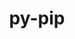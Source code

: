---
title: "py-pip"
layout: cache
categories: [package, v0.19]
meta: {"versions": ["22.2.2"], "compilers": ["gcc@=11.1.0", "gcc@=7.3.1", "gcc@=7.5.0", "gcc@=8.4.0", "oneapi@=2022.1.0"], "oss": ["amzn2", "ubuntu18.04", "ubuntu20.04"], "platforms": ["linux"], "targets": ["aarch64", "neoverse_n1", "x86_64", "x86_64_v3"], "stacks": ["aws-ahug", "aws-ahug-aarch64", "aws-isc", "aws-isc-aarch64", "build_systems", "data-vis-sdk", "e4s", "e4s-oneapi", "ml-cpu", "ml-cuda", "ml-rocm", "radiuss", "tutorial"], "num_specs": 13, "num_specs_by_stack": {"aws-isc-aarch64": 2, "aws-ahug-aarch64": 2, "aws-ahug": 1, "aws-isc": 1, "ml-cuda": 2, "ml-rocm": 1, "ml-cpu": 2, "radiuss": 2, "build_systems": 1, "tutorial": 2, "data-vis-sdk": 1, "e4s": 3, "e4s-oneapi": 1}}
spec_details: [{"hash": "2tzk2d6ecsy23b2j7lifrn4sxlalwgh5", "compiler": "gcc@=7.3.1", "versions": ["22.2.2"], "os": "amzn2", "platform": "linux", "target": "aarch64", "variants": ["build_system=generic"], "stacks": ["aws-isc-aarch64", "aws-ahug-aarch64"], "size": "-", "tarball": "https://binaries.spack.io/releases/v0.19/build_cache/linux-amzn2-aarch64/gcc-7.3.1/py-pip-22.2.2/linux-amzn2-aarch64-gcc-7.3.1-py-pip-22.2.2-2tzk2d6ecsy23b2j7lifrn4sxlalwgh5.spack"}, {"hash": "miiihdz66zwjue4tmgpimavfwtdpks53", "compiler": "gcc@=7.3.1", "versions": ["22.2.2"], "os": "amzn2", "platform": "linux", "target": "neoverse_n1", "variants": ["build_system=generic"], "stacks": ["aws-isc-aarch64", "aws-ahug-aarch64"], "size": "-", "tarball": "https://binaries.spack.io/releases/v0.19/build_cache/linux-amzn2-neoverse_n1/gcc-7.3.1/py-pip-22.2.2/linux-amzn2-neoverse_n1-gcc-7.3.1-py-pip-22.2.2-miiihdz66zwjue4tmgpimavfwtdpks53.spack"}, {"hash": "vzqv6khnujcz3ydby6tku6yjlvidjiw7", "compiler": "gcc@=7.3.1", "versions": ["22.2.2"], "os": "amzn2", "platform": "linux", "target": "x86_64_v3", "variants": ["build_system=generic"], "stacks": ["aws-ahug", "aws-isc"], "size": "-", "tarball": "https://binaries.spack.io/releases/v0.19/build_cache/linux-amzn2-x86_64_v3/gcc-7.3.1/py-pip-22.2.2/linux-amzn2-x86_64_v3-gcc-7.3.1-py-pip-22.2.2-vzqv6khnujcz3ydby6tku6yjlvidjiw7.spack"}, {"hash": "twylydntplofr5gmn2lyrvmgc2ozvddk", "compiler": "gcc@=7.3.1", "versions": ["22.2.2"], "os": "amzn2", "platform": "linux", "target": "x86_64_v3", "variants": ["build_system=generic"], "stacks": ["ml-cuda", "ml-rocm", "ml-cpu"], "size": "-", "tarball": "https://binaries.spack.io/releases/v0.19/build_cache/linux-amzn2-x86_64_v3/gcc-7.3.1/py-pip-22.2.2/linux-amzn2-x86_64_v3-gcc-7.3.1-py-pip-22.2.2-twylydntplofr5gmn2lyrvmgc2ozvddk.spack"}, {"hash": "x5tj2x7tas4nqlmdl2ygsgbxteegnapb", "compiler": "gcc@=7.3.1", "versions": ["22.2.2"], "os": "amzn2", "platform": "linux", "target": "x86_64_v3", "variants": ["build_system=generic"], "stacks": ["ml-cuda", "ml-cpu"], "size": "-", "tarball": "https://binaries.spack.io/releases/v0.19/build_cache/linux-amzn2-x86_64_v3/gcc-7.3.1/py-pip-22.2.2/linux-amzn2-x86_64_v3-gcc-7.3.1-py-pip-22.2.2-x5tj2x7tas4nqlmdl2ygsgbxteegnapb.spack"}, {"hash": "wfr6uxyo4hmx37irhpowmewi2e7yl4jt", "compiler": "gcc@=7.5.0", "versions": ["22.2.2"], "os": "ubuntu18.04", "platform": "linux", "target": "x86_64", "variants": ["build_system=generic"], "stacks": ["radiuss", "build_systems", "tutorial"], "size": "-", "tarball": "https://binaries.spack.io/releases/v0.19/build_cache/linux-ubuntu18.04-x86_64/gcc-7.5.0/py-pip-22.2.2/linux-ubuntu18.04-x86_64-gcc-7.5.0-py-pip-22.2.2-wfr6uxyo4hmx37irhpowmewi2e7yl4jt.spack"}, {"hash": "zak3ny7ggz4cbga4v3l3rodo5665r67r", "compiler": "gcc@=7.5.0", "versions": ["22.2.2"], "os": "ubuntu18.04", "platform": "linux", "target": "x86_64", "variants": ["build_system=generic"], "stacks": ["data-vis-sdk"], "size": "-", "tarball": "https://binaries.spack.io/releases/v0.19/build_cache/linux-ubuntu18.04-x86_64/gcc-7.5.0/py-pip-22.2.2/linux-ubuntu18.04-x86_64-gcc-7.5.0-py-pip-22.2.2-zak3ny7ggz4cbga4v3l3rodo5665r67r.spack"}, {"hash": "rycknggt2wkzo4mhyfoz7tdnsfrddvzk", "compiler": "gcc@=7.5.0", "versions": ["22.2.2"], "os": "ubuntu18.04", "platform": "linux", "target": "x86_64", "variants": ["build_system=generic"], "stacks": ["radiuss"], "size": "-", "tarball": "https://binaries.spack.io/releases/v0.19/build_cache/linux-ubuntu18.04-x86_64/gcc-7.5.0/py-pip-22.2.2/linux-ubuntu18.04-x86_64-gcc-7.5.0-py-pip-22.2.2-rycknggt2wkzo4mhyfoz7tdnsfrddvzk.spack"}, {"hash": "icwsdu23xygh6ptqdmnzgdjeuxsb543m", "compiler": "gcc@=11.1.0", "versions": ["22.2.2"], "os": "ubuntu20.04", "platform": "linux", "target": "x86_64", "variants": ["build_system=generic"], "stacks": ["e4s"], "size": "-", "tarball": "https://binaries.spack.io/releases/v0.19/build_cache/linux-ubuntu20.04-x86_64/gcc-11.1.0/py-pip-22.2.2/linux-ubuntu20.04-x86_64-gcc-11.1.0-py-pip-22.2.2-icwsdu23xygh6ptqdmnzgdjeuxsb543m.spack"}, {"hash": "gncqzhpw3cwxdsmokqjbw6xngzr7nbb5", "compiler": "gcc@=11.1.0", "versions": ["22.2.2"], "os": "ubuntu20.04", "platform": "linux", "target": "x86_64", "variants": ["build_system=generic"], "stacks": ["e4s"], "size": "-", "tarball": "https://binaries.spack.io/releases/v0.19/build_cache/linux-ubuntu20.04-x86_64/gcc-11.1.0/py-pip-22.2.2/linux-ubuntu20.04-x86_64-gcc-11.1.0-py-pip-22.2.2-gncqzhpw3cwxdsmokqjbw6xngzr7nbb5.spack"}, {"hash": "cybtpbg3xolitmtooff237fz5gaklwis", "compiler": "gcc@=8.4.0", "versions": ["22.2.2"], "os": "ubuntu18.04", "platform": "linux", "target": "x86_64", "variants": ["build_system=generic"], "stacks": ["tutorial"], "size": "-", "tarball": "https://binaries.spack.io/releases/v0.19/build_cache/linux-ubuntu18.04-x86_64/gcc-8.4.0/py-pip-22.2.2/linux-ubuntu18.04-x86_64-gcc-8.4.0-py-pip-22.2.2-cybtpbg3xolitmtooff237fz5gaklwis.spack"}, {"hash": "zwsc2uvj72r5bc36rjiopp77ilri6oug", "compiler": "gcc@=11.1.0", "versions": ["22.2.2"], "os": "ubuntu20.04", "platform": "linux", "target": "x86_64", "variants": ["build_system=generic"], "stacks": ["e4s"], "size": "-", "tarball": "https://binaries.spack.io/releases/v0.19/build_cache/linux-ubuntu20.04-x86_64/gcc-11.1.0/py-pip-22.2.2/linux-ubuntu20.04-x86_64-gcc-11.1.0-py-pip-22.2.2-zwsc2uvj72r5bc36rjiopp77ilri6oug.spack"}, {"hash": "kieqjajnkyguf7sf7gfmnptrlv6l22sm", "compiler": "oneapi@=2022.1.0", "versions": ["22.2.2"], "os": "ubuntu20.04", "platform": "linux", "target": "x86_64", "variants": ["build_system=generic"], "stacks": ["e4s-oneapi"], "size": "-", "tarball": "https://binaries.spack.io/releases/v0.19/build_cache/linux-ubuntu20.04-x86_64/oneapi-2022.1.0/py-pip-22.2.2/linux-ubuntu20.04-x86_64-oneapi-2022.1.0-py-pip-22.2.2-kieqjajnkyguf7sf7gfmnptrlv6l22sm.spack"}]
---